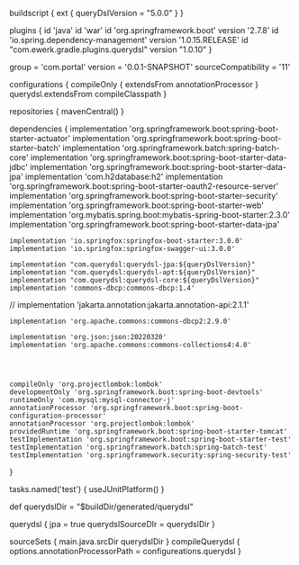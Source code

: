 
buildscript {
ext {
queryDslVersion = "5.0.0"
}
}

plugins {
id 'java'
id 'war'
id 'org.springframework.boot' version '2.7.8'
id 'io.spring.dependency-management' version '1.0.15.RELEASE'
id "com.ewerk.gradle.plugins.querydsl" version "1.0.10"
}

group = 'com.portal'
version = '0.0.1-SNAPSHOT'
sourceCompatibility = '11'

configurations {
compileOnly {
extendsFrom annotationProcessor
}
querydsl.extendsFrom compileClasspath
}

repositories {
mavenCentral()
}

dependencies {
implementation 'org.springframework.boot:spring-boot-starter-actuator'
implementation 'org.springframework.boot:spring-boot-starter-batch'
implementation 'org.springframework.batch:spring-batch-core'
implementation 'org.springframework.boot:spring-boot-starter-data-jdbc'
implementation 'org.springframework.boot:spring-boot-starter-data-jpa'
implementation 'com.h2database:h2'
implementation 'org.springframework.boot:spring-boot-starter-oauth2-resource-server'
implementation 'org.springframework.boot:spring-boot-starter-security'
implementation 'org.springframework.boot:spring-boot-starter-web'
implementation 'org.mybatis.spring.boot:mybatis-spring-boot-starter:2.3.0'
implementation 'org.springframework.boot:spring-boot-starter-data-jpa'

	implementation 'io.springfox:springfox-boot-starter:3.0.0'
	implementation 'io.springfox:springfox-swagger-ui:3.0.0'

	implementation "com.querydsl:querydsl-jpa:${queryDslVersion}"
	implementation "com.querydsl:querydsl-apt:${queryDslVersion}"
	implementation "com.querydsl:querydsl-core:${queryDslVersion}"
	implementation 'commons-dbcp:commons-dbcp:1.4'
//	implementation 'jakarta.annotation:jakarta.annotation-api:2.1.1'

	implementation 'org.apache.commons:commons-dbcp2:2.9.0'

	implementation 'org.json:json:20220320'
	implementation 'org.apache.commons:commons-collections4:4.0'




	compileOnly 'org.projectlombok:lombok'
	developmentOnly 'org.springframework.boot:spring-boot-devtools'
	runtimeOnly 'com.mysql:mysql-connector-j'
	annotationProcessor 'org.springframework.boot:spring-boot-configuration-processor'
	annotationProcessor 'org.projectlombok:lombok'
	providedRuntime 'org.springframework.boot:spring-boot-starter-tomcat'
	testImplementation 'org.springframework.boot:spring-boot-starter-test'
	testImplementation 'org.springframework.batch:spring-batch-test'
	testImplementation 'org.springframework.security:spring-security-test'
}

tasks.named('test') {
useJUnitPlatform()
}

def querydslDir = "$buildDir/generated/querydsl"

querydsl {
jpa = true
querydslSourceDIr = querydslDir
}

sourceSets {
main.java.srcDir querydslDir
}
compileQuerydsl {
options.annotationProcessorPath = configureations.querydsl
}
